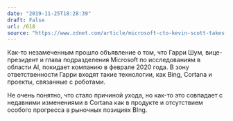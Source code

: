 ```yaml
---
date: "2019-11-25T18:28:39"
draft: False
url: /618
source: "https://www.zdnet.com/article/microsoft-cto-kevin-scott-takes-over-from-harry-shum-as-head-of-ai-and-research/"
---
```


Как-то незамеченным прошло объявление о том, что Гарри Шум, вице-президент и глава подразделения Microsoft по исследованиям в области AI, покидает компанию в феврале 2020 года. В зону ответственности Гарри входят такие технологии, как Bing, Cortana и проекты, связанные с роботами. 

Не очень понятно, что стало причиной ухода, но как-то это совпадает с недавними изменениями в Cortana как в продукте и отсутствием особого прогресса в рыночных позициях BIng.
